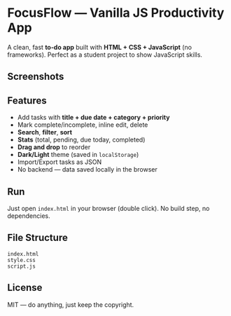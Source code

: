 # FocusFlow — Vanilla JS Productivity App

A clean, fast **to‑do app** built with **HTML + CSS + JavaScript** (no frameworks). Perfect as a student project to show JavaScript skills.

## Screenshots

## Features
- Add tasks with **title + due date + category + priority**
- Mark complete/incomplete, inline edit, delete
- **Search**, **filter**, **sort**
- **Stats** (total, pending, due today, completed)
- **Drag and drop** to reorder
- **Dark/Light** theme (saved in `localStorage`)
- Import/Export tasks as JSON
- No backend — data saved locally in the browser

## Run
Just open `index.html` in your browser (double click). No build step, no dependencies.

## File Structure
```
index.html
style.css
script.js
```

## License
MIT — do anything, just keep the copyright.
